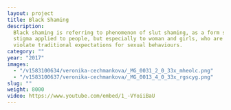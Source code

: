 ```yaml
---
layout: project
title: Black Shaming
description:
  Black shaming is referring to phenomenon of slut shaming, as a form social
  stigma applied to people, but especially to woman and girls, who are perceived to
  violate traditional expectations for sexual behaviours.
category: ""
year: "2017"
images:
  - "/v1583100634/veronika-cechmankova/_MG_0031_2_0_33x_mheolc.png"
  - "/v1583100637/veronika-cechmankova/_MG_0013_4_0_33x_rgscyg.png"
slug: ""
weight: 8000
video: https://www.youtube.com/embed/1_-VYoiiBaU
---
```

